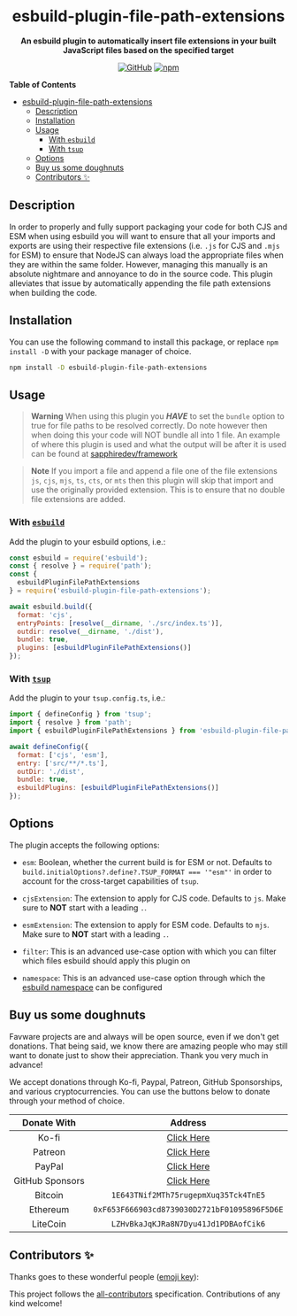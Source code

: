 <div align="center">

# esbuild-plugin-file-path-extensions

**An esbuild plugin to automatically insert file extensions in your built
JavaScript files based on the specified target**

[![GitHub](https://img.shields.io/github/license/favware/esbuild-plugin-file-path-extensions)](https://github.com/favware/esbuild-plugin-file-path-extensions/blob/main/LICENSE.md)
[![npm](https://img.shields.io/npm/v/esbuild-plugin-file-path-extensions?color=crimson&logo=npm&style=flat-square)](https://www.npmjs.com/package/esbuild-plugin-file-path-extensions)

</div>

**Table of Contents**

- [esbuild-plugin-file-path-extensions](#esbuild-plugin-file-path-extensions)
  - [Description](#description)
  - [Installation](#installation)
  - [Usage](#usage)
    - [With `esbuild`](#with-esbuild)
    - [With `tsup`](#with-tsup)
  - [Options](#options)
  - [Buy us some doughnuts](#buy-us-some-doughnuts)
  - [Contributors ✨](#contributors-)

## Description

In order to properly and fully support packaging your code for both CJS and ESM
when using esbuild you will want to ensure that all your imports and exports are
using their respective file extensions (i.e. `.js` for CJS and `.mjs` for ESM)
to ensure that NodeJS can always load the appropriate files when they are within
the same folder. However, managing this manually is an absolute nightmare and
annoyance to do in the source code. This plugin alleviates that issue by
automatically appending the file path extensions when building the code.

## Installation

You can use the following command to install this package, or replace
`npm install -D` with your package manager of choice.

```sh
npm install -D esbuild-plugin-file-path-extensions
```

## Usage

> **Warning** When using this plugin you **_HAVE_** to set the `bundle` option
> to true for file paths to be resolved correctly. Do note however then when
> doing this your code will NOT bundle all into 1 file. An example of where this
> plugin is used and what the output will be after it is used can be found at
> [sapphiredev/framework][framework]

> **Note** If you import a file and append a file one of the file extensions
> `js`, `cjs`, `mjs`, `ts`, `cts`, or `mts` then this plugin will skip that
> import and use the originally provided extension. This is to ensure that no
> double file extensions are added.

### With [`esbuild`][esbuild]

Add the plugin to your esbuild options, i.e.:

```js
const esbuild = require('esbuild');
const { resolve } = require('path');
const {
  esbuildPluginFilePathExtensions
} = require('esbuild-plugin-file-path-extensions');

await esbuild.build({
  format: 'cjs',
  entryPoints: [resolve(__dirname, './src/index.ts')],
  outdir: resolve(__dirname, './dist'),
  bundle: true,
  plugins: [esbuildPluginFilePathExtensions()]
});
```

### With [`tsup`][tsup]

Add the plugin to your `tsup.config.ts`, i.e.:

```js
import { defineConfig } from 'tsup';
import { resolve } from 'path';
import { esbuildPluginFilePathExtensions } from 'esbuild-plugin-file-path-extensions';

await defineConfig({
  format: ['cjs', 'esm'],
  entry: ['src/**/*.ts'],
  outDir: './dist',
  bundle: true,
  esbuildPlugins: [esbuildPluginFilePathExtensions()]
});
```

[esbuild]: https://esbuild.github.io/
[tsup]: https://tsup.egoist.dev

## Options

The plugin accepts the following options:

- `esm`: Boolean, whether the current build is for ESM or not. Defaults to
  `build.initialOptions?.define?.TSUP_FORMAT === '"esm"'` in order to account
  for the cross-target capabilities of `tsup`.

- `cjsExtension`: The extension to apply for CJS code. Defaults to `js`. Make
  sure to **NOT** start with a leading `.`.

- `esmExtension`: The extension to apply for ESM code. Defaults to `mjs`. Make
  sure to **NOT** start with a leading `.`.

- `filter`: This is an advanced use-case option with which you can filter which
  files esbuild should apply this plugin on

- `namespace`: This is an advanced use-case option through which the
  [esbuild namespace](https://esbuild.github.io/plugins/#namespaces) can be
  configured

## Buy us some doughnuts

Favware projects are and always will be open source, even if we don't get
donations. That being said, we know there are amazing people who may still want
to donate just to show their appreciation. Thank you very much in advance!

We accept donations through Ko-fi, Paypal, Patreon, GitHub Sponsorships, and
various cryptocurrencies. You can use the buttons below to donate through your
method of choice.

|   Donate With   |                      Address                      |
| :-------------: | :-----------------------------------------------: |
|      Ko-fi      |  [Click Here](https://donate.favware.tech/kofi)   |
|     Patreon     | [Click Here](https://donate.favware.tech/patreon) |
|     PayPal      | [Click Here](https://donate.favware.tech/paypal)  |
| GitHub Sponsors |  [Click Here](https://github.com/sponsors/Favna)  |
|     Bitcoin     |       `1E643TNif2MTh75rugepmXuq35Tck4TnE5`        |
|    Ethereum     |   `0xF653F666903cd8739030D2721bF01095896F5D6E`    |
|    LiteCoin     |       `LZHvBkaJqKJRa8N7Dyu41Jd1PDBAofCik6`        |

## Contributors ✨

Thanks goes to these wonderful people
([emoji key](https://allcontributors.org/docs/en/emoji-key)):

<!-- ALL-CONTRIBUTORS-LIST:START - Do not remove or modify this section -->
<!-- prettier-ignore-start -->
<!-- markdownlint-disable -->
<!-- markdownlint-enable -->
<!-- prettier-ignore-end -->

<!-- ALL-CONTRIBUTORS-LIST:END -->

This project follows the
[all-contributors](https://github.com/all-contributors/all-contributors)
specification. Contributions of any kind welcome!

[framework]: https://github.com/sapphiredev/framework
